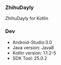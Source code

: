 ### ZhihuDayly 
ZhihuDayly for Kotlin

### Dev
- Android-Studio:3.0
- Java version: Java8
- Kotlin version: 1.1.2-5
- SDK Tool: 25.0.2